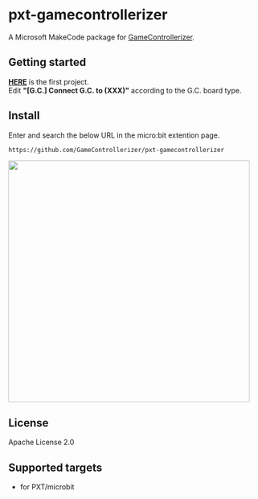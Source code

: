 # pxt-gamecontrollerizer
A Microsoft MakeCode package for [GameControllerizer](https://github.com/GameControllerizer/GameControllerizer).

## Getting started
**[HERE](https://makecode.microbit.org/_75TYxW1TiPjP)** is the first project.  
Edit **"[G.C.] Connect G.C. to (XXX)"** according to the G.C. board type.

## Install
Enter and search the below URL in the micro:bit extention page.
```
https://github.com/GameControllerizer/pxt-gamecontrollerizer
```
<img src="https://raw.githubusercontent.com/wiki/GameControllerizer/pxt-gamecontrollerizer/images/pxt_installation.png" width="480px">

## License
Apache License 2.0

## Supported targets
* for PXT/microbit
